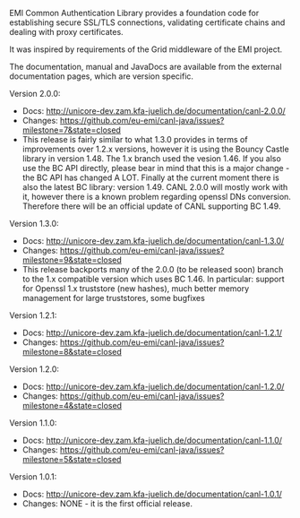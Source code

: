 EMI Common Authentication Library provides a foundation code for establishing secure SSL/TLS connections, 
validating certificate chains and dealing with proxy certificates.

It was inspired by requirements of the Grid middleware of the EMI project.

The documentation, manual and JavaDocs are available from the external documentation pages,
which are version specific.

Version 2.0.0:
  - Docs: http://unicore-dev.zam.kfa-juelich.de/documentation/canl-2.0.0/
  - Changes: https://github.com/eu-emi/canl-java/issues?milestone=7&state=closed
  - This release is fairly similar to what 1.3.0 provides in terms of improvements over 1.2.x versions, however it is 
using the Bouncy Castle library in version 1.48. The 1.x branch used the vesion 1.46. 
If you also use the BC API directly, please bear in mind that this is a major change - the BC API has changed A LOT.
Finally at the current moment there is also the latest BC library: version 1.49. CANL 2.0.0 will mostly work with it, 
however there is a known problem regarding openssl DNs conversion. Therefore there will be an official 
update of CANL supporting BC 1.49.

Version 1.3.0:
  - Docs: http://unicore-dev.zam.kfa-juelich.de/documentation/canl-1.3.0/
  - Changes: https://github.com/eu-emi/canl-java/issues?milestone=9&state=closed
  - This release backports many of the 2.0.0 (to be released soon) branch to the 1.x compatible version which uses BC 1.46.
In particular: support for Openssl 1.x truststore (new hashes), much better memory management for large truststores, some bugfixes

Version 1.2.1:
  - Docs: http://unicore-dev.zam.kfa-juelich.de/documentation/canl-1.2.1/
  - Changes: https://github.com/eu-emi/canl-java/issues?milestone=8&state=closed

Version 1.2.0:
  - Docs: http://unicore-dev.zam.kfa-juelich.de/documentation/canl-1.2.0/
  - Changes: https://github.com/eu-emi/canl-java/issues?milestone=4&state=closed

Version 1.1.0:

  - Docs: http://unicore-dev.zam.kfa-juelich.de/documentation/canl-1.1.0/
  - Changes: https://github.com/eu-emi/canl-java/issues?milestone=5&state=closed


Version 1.0.1:

  - Docs: http://unicore-dev.zam.kfa-juelich.de/documentation/canl-1.0.1/
  - Changes: NONE - it is the first official release.
